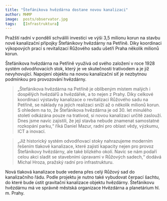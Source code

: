 ```yaml
---
title: "Štefánikova hvězdárna dostane novou kanalizaci"
author: MHMP
image:  posts/observator.jpg
tags:   [Infrastruktura]
---
```


Pražští radní v pondělí schválili investici ve výši 3,5 milionu korun na stavbu nové kanalizační přípojky Štefánikovy hvězdárny na Petříně. Díky koordinaci výkopových prací s revitalizací Růžového sadu ušetří Praha několik milionů korun.

Štefánikova hvězdárna na Petříně využívá od svého založení v roce 1928 systém odvodňovacích stok, který je ve skutečnosti trativodem a je již nevyhovující. Napojení objektu na novou kanalizační síť je nezbytnou podmínkou pro provozování hvězdárny.

> „Štefánikova hvězdárna na Petříně je oblíbeným místem malých i dospělých hvězdářů a hvězdářek, a to nejen z Prahy. Díky celkové koordinaci výstavby kanalizace o revitalizaci Růžového sadu na Petříně, se náklady na jejich realizaci sníží až o několik milionů korun. S ohledem na to, že Štefánikova hvězdárna je od 30. let minulého století odkázána pouze na trativod, si novou kanalizaci určitě zaslouží. Dnes jsme navíc zajistili, že její stavba nebude znamenat samostatné rozkopání parku,“ říká Daniel Mazur, radní pro oblast vědy, výzkumu, ICT a inovací.

> „Již historický systém odvodňovací stoky nahrazujeme moderním řešením tlakové kanalizace, které zajistí kapacity nejen pro provoz Štefánikovy hvězdárny, ale také blízkého okolí. Navíc se nám podaří celou akci sladit se stavebními úpravami v Růžových sadech,“ dodává Michal Hroza, pražský radní pro infrastrukturu.

Nová tlaková kanalizace bude vedena přes celý Růžový sad do kanalizačního řádu. Podle projektu je nutno také vybudovat čerpací šachtu, do které bude ústit gravitační kanalizace objektu hvězdárny. Štefánikovu hvězdárnu má ve správně městská organizace Hvězdárna a planetárium hl. m. Prahy.
